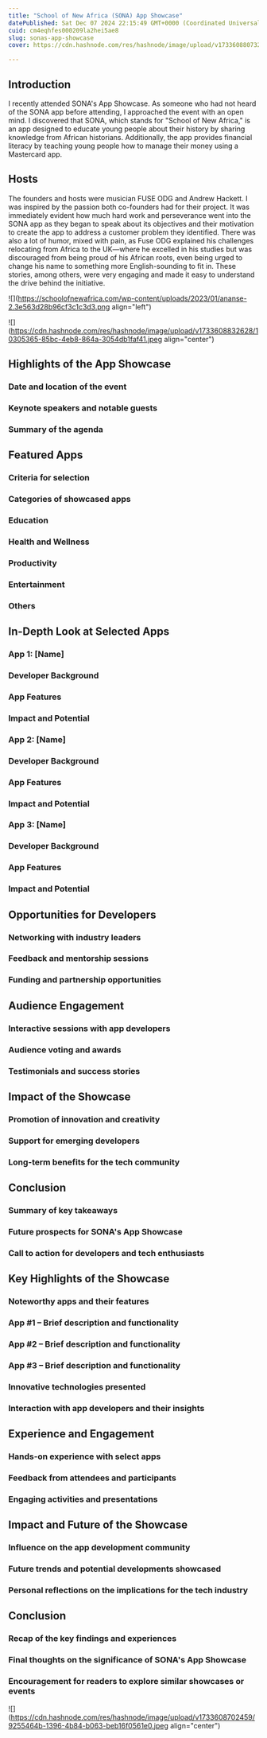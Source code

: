 ```yaml
---
title: "School of New Africa (SONA) App Showcase"
datePublished: Sat Dec 07 2024 22:15:49 GMT+0000 (Coordinated Universal Time)
cuid: cm4eqhfes000209la2hei5ae8
slug: sonas-app-showcase
cover: https://cdn.hashnode.com/res/hashnode/image/upload/v1733608807324/f7a6f6e2-05de-42b1-ae51-761c787fc03c.jpeg

---
```


## Introduction

I recently attended SONA's App Showcase. As someone who had not heard of the SONA app before attending, I approached the event with an open mind. I discovered that SONA, which stands for "School of New Africa," is an app designed to educate young people about their history by sharing knowledge from African historians. Additionally, the app provides financial literacy by teaching young people how to manage their money using a Mastercard app.

## Hosts

The founders and hosts were musician FUSE ODG and Andrew Hackett. I was inspired by the passion both co-founders had for their project. It was immediately evident how much hard work and perseverance went into the SONA app as they began to speak about its objectives and their motivation to create the app to address a customer problem they identified. There was also a lot of humor, mixed with pain, as Fuse ODG explained his challenges relocating from Africa to the UK—where he excelled in his studies but was discouraged from being proud of his African roots, even being urged to change his name to something more English-sounding to fit in. These stories, among others, were very engaging and made it easy to understand the drive behind the initiative.

![](https://schoolofnewafrica.com/wp-content/uploads/2023/01/ananse-2.3e563d28b96cf3c1c3d3.png align="left")

![](https://cdn.hashnode.com/res/hashnode/image/upload/v1733608832628/10305365-85bc-4eb8-864a-3054db1faf41.jpeg align="center")

## Highlights of the App Showcase

### Date and location of the event

### Keynote speakers and notable guests

### Summary of the agenda

## Featured Apps

### Criteria for selection

### Categories of showcased apps

### Education

### Health and Wellness

### Productivity

### Entertainment

### Others

## In-Depth Look at Selected Apps

### App 1: \[Name\]

### Developer Background

### App Features

### Impact and Potential

### App 2: \[Name\]

### Developer Background

### App Features

### Impact and Potential

### App 3: \[Name\]

### Developer Background

### App Features

### Impact and Potential

## Opportunities for Developers

### Networking with industry leaders

### Feedback and mentorship sessions

### Funding and partnership opportunities

## Audience Engagement

### Interactive sessions with app developers

### Audience voting and awards

### Testimonials and success stories

## Impact of the Showcase

### Promotion of innovation and creativity

### Support for emerging developers

### Long-term benefits for the tech community

## Conclusion

### Summary of key takeaways

### Future prospects for SONA's App Showcase

### Call to action for developers and tech enthusiasts

## Key Highlights of the Showcase

### Noteworthy apps and their features

### App #1 – Brief description and functionality

### App #2 – Brief description and functionality

### App #3 – Brief description and functionality

### Innovative technologies presented

### Interaction with app developers and their insights

## Experience and Engagement

### Hands-on experience with select apps

### Feedback from attendees and participants

### Engaging activities and presentations

## Impact and Future of the Showcase

### Influence on the app development community

### Future trends and potential developments showcased

### Personal reflections on the implications for the tech industry

## Conclusion

### Recap of the key findings and experiences

### Final thoughts on the significance of SONA's App Showcase

### Encouragement for readers to explore similar showcases or events

![](https://cdn.hashnode.com/res/hashnode/image/upload/v1733608702459/9255464b-1396-4b84-b063-beb16f0561e0.jpeg align="center")